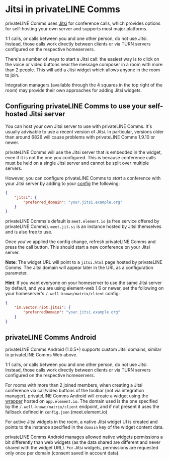 # Jitsi in privateLINE Comms

privateLINE Comms uses [Jitsi](https://jitsi.org/) for conference calls, which provides options for
self-hosting your own server and supports most major platforms.

1:1 calls, or calls between you and one other person, do not use Jitsi. Instead, those
calls work directly between clients or via TURN servers configured on the respective
homeservers.

There's a number of ways to start a Jitsi call: the easiest way is to click on the
voice or video buttons near the message composer in a room with more than 2 people. This
will add a Jitsi widget which allows anyone in the room to join.

Integration managers (available through the 4 squares in the top right of the room) may
provide their own approaches for adding Jitsi widgets.

## Configuring privateLINE Comms to use your self-hosted Jitsi server

You can host your own Jitsi server to use with privateLINE Comms. It's usually advisable to use a recent
version of Jitsi. In particular, versions older than around 6826 will cause problems with
privateLINE Comms 1.9.10 or newer.

privateLINE Comms will use the Jitsi server that is embedded in the widget, even if it is not the
one you configured. This is because conference calls must be held on a single Jitsi
server and cannot be split over multiple servers.

However, you can configure privateLINE Comms to _start_ a conference with your Jitsi server by adding
to your [config](./config.md) the following:

```json
{
    "jitsi": {
        "preferred_domain": "your.jitsi.example.org"
    }
}
```

privateLINE Comms's default is `meet.element.io` (a free service offered by privateLINE Comms). `meet.jit.si`
is an instance hosted by Jitsi themselves and is also free to use.

Once you've applied the config change, refresh privateLINE Comms and press the call button. This
should start a new conference on your Jitsi server.

**Note**: The widget URL will point to a `jitsi.html` page hosted by privateLINE Comms. The Jitsi
domain will appear later in the URL as a configuration parameter.

**Hint**: If you want everyone on your homeserver to use the same Jitsi server by
default, and you are using element-web 1.6 or newer, set the following on your homeserver's
`/.well-known/matrix/client` config:

```json
{
    "im.vector.riot.jitsi": {
        "preferredDomain": "your.jitsi.example.org"
    }
}
```

## privateLINE Comms Android

privateLINE Comms Android (1.0.5+) supports custom Jitsi domains, similar to privateLINE Comms Web above.

1:1 calls, or calls between you and one other person, do not use Jitsi. Instead, those
calls work directly between clients or via TURN servers configured on the respective
homeservers.

For rooms with more than 2 joined members, when creating a Jitsi conference via call/video buttons of the toolbar (not via integration manager), privateLINE Comms Android will create a widget using the [wrapper](https://github.com/element-hq/element-web/blob/develop/docs/jitsi-dev.md) hosted on `app.element.io`.
The domain used is the one specified by the `/.well-known/matrix/client` endpoint, and if not present it uses the fallback defined in `config.json` (meet.element.io)

For active Jitsi widgets in the room, a native Jitsi widget UI is created and points to the instance specified in the `domain` key of the widget content data.

privateLINE Comms Android manages allowed native widgets permissions a bit differently than web widgets (as the data shared are different and never shared with the widget URL). For Jitsi widgets, permissions are requested only once per domain (consent saved in account data).
